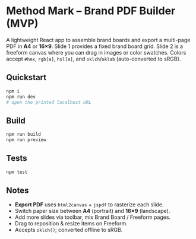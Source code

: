 # Method Mark – Brand PDF Builder (MVP)

A lightweight React app to assemble brand boards and export a multi-page PDF in **A4** or **16×9**. Slide 1 provides a fixed brand board grid. Slide 2 is a freeform canvas where you can drag in images or color swatches. Colors accept `#hex`, `rgb[a]`, `hsl[a]`, and `oklch`/`oklab` (auto-converted to sRGB).

## Quickstart
```bash
npm i
npm run dev
# open the printed localhost URL
```

## Build
```bash
npm run build
npm run preview
```

## Tests
```bash
npm test
```

## Notes
- **Export PDF** uses `html2canvas` + `jspdf` to rasterize each slide.
- Switch paper size between **A4** (portrait) and **16×9** (landscape).
- Add more slides via toolbar, mix Brand Board / Freeform pages.
- Drag to reposition & resize items on Freeform.
- Accepts `oklch()`; converted offline to sRGB.